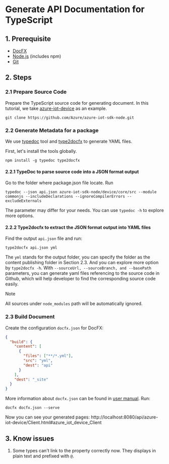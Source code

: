 # Generate API Documentation for TypeScript

## 1. Prerequisite

* [DocFX](https://dotnet.github.io/docfx/tutorial/docfx_getting_started.html#2-use-docfx-as-a-command-line-tool)
* [Node.js](https://nodejs.org/en/download/) (includes npm)
* [Git](https://git-scm.com/)

## 2. Steps

### 2.1 Prepare Source Code
Prepare the TypeScript source code for generating document. In this tutorial, we take [azure-iot-device](https://github.com/Azure/azure-iot-sdk-node/tree/master/device/core) as an example.
```
git clone https://github.com/Azure/azure-iot-sdk-node.git
```


### 2.2 Generate Metadata for a package
We use [typedoc](http://typedoc.org/) tool and [type2docfx](https://www.npmjs.com/package/type2docfx) to generate YAML files.

First, let's install the tools globally.
```
npm install -g typedoc type2docfx
```

#### 2.2.1 TypeDoc to parse source code into a JSON format output
Go to the folder where package.json file locate.
Run
```
typedoc --json api.json azure-iot-sdk-node/device/core/src --module commonjs --includeDeclarations --ignoreCompilerErrors --excludeExternals
```

The parameter may differ for your needs. You can use `typedoc -h` to explore more options.


#### 2.2.2 Type2docfx to extract the JSON format output into YAML files
Find the output `api.json` file and run:
```
type2docfx api.json yml
```
The `yml` stands for the output folder, you can specify the folder as the content publishing folder in Section 2.3. And you can explore more option by `type2docfx -h`. With `--sourceUrl, --sourceBranch, and --basePath` parameters, you can generate yaml files referencing to the source code in Github, which will help developer to find the corresponding source code easily.

> [!NOTE]
>
> All sources under `node_modules` path will be automatically ignored.

### 2.3 Build Document
Create the configuration `docfx.json` for DocFX:
```json
{
  "build": {
    "content": [
      {
        "files": ["**/*.yml"],
        "src": "yml",
        "dest": "api"
      }
    ],
    "dest": "_site"
  }
}
```

More information about `docfx.json` can be found in [user manual](https://dotnet.github.io/docfx/tutorial/docfx.exe_user_manual.html). Run:
```
docfx docfx.json --serve
```
Now you can see your generated pages: http://localhost:8080/api/azure-iot-device/Client.html#azure_iot_device_Client

## 3. Know issues
1. Some types can't link to the property correctly now. They displays in plain text and prefixed with `@`. 
